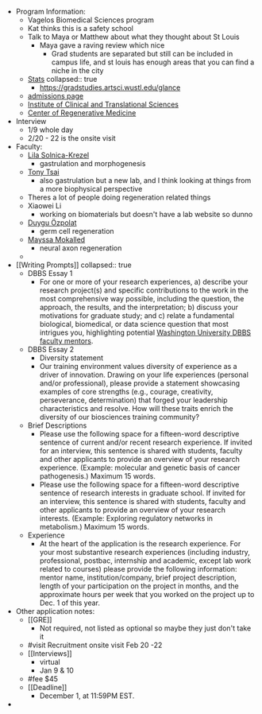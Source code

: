 - Program Information:
	- Vagelos Biomedical Sciences program
	- Kat thinks this is a safety school
	- Talk to Maya or Matthew about what they thought about St Louis
		- Maya gave a raving review which nice
			- Grad students are separated but still can be included in campus life, and st louis has enough areas that you can find a niche in the city
	- [Stats](https://gradstudies.artsci.wustl.edu/glance)
	  collapsed:: true
		- https://gradstudies.artsci.wustl.edu/glance
	- [admissions page](https://dbbs.wustl.edu/programs/developmental-regenerative-stem-cell-biology/)
	- [Institute of Clinical and Translational Sciences](https://icts.wustl.edu/)
	- [Center of Regenerative Medicine](https://regenerativemedicine.wustl.edu/)
- Interview
	- 1/9 whole day
	- 2/20 - 22 is the onsite visit
- Faculty:
	- [Lila Solnica-Krezel](https://lsklab.wustl.edu/research-interests/)
		- gastrulation and morphogenesis
	- [Tony Tsai](https://sites.wustl.edu/tsailab/)
		- also gastrulation but a new lab, and I think looking at things from a more biophysical perspective
	- Theres a lot of people doing regeneration related things
	- Xiaowei Li
		- working on biomaterials but doesn't have a lab website so dunno
	- [Duygu Özpolat](https://bduyguozpolat.org/)
		- germ cell regeneration
	- [Mayssa Mokalled](https://www.mokalledlab.com/)
		- neural axon regeneration
	-
- [[Writing Prompts]]
  collapsed:: true
	- DBBS Essay 1
		- For one or more of your research experiences, a) describe your research project(s) and specific contributions to the work in the most comprehensive way possible, including the question, the approach, the results, and the interpretation; b) discuss your motivations for graduate study; and c) relate a fundamental biological, biomedical, or data science question that most intrigues you, highlighting potential [Washington University DBBS faculty mentors](https://dbbs.wustl.edu/our-people/faculty/).
	- DBBS Essay 2
		- Diversity statement
		- Our training environment values diversity of experience as a driver of innovation. Drawing on your life experiences (personal and/or professional), please provide a statement showcasing examples of core strengths (e.g., courage, creativity, perseverance, determination) that forged your leadership characteristics and resolve. How will these traits enrich the diversity of our biosciences training community?
	- Brief Descriptions
		- Please use the following space for a fifteen-word descriptive sentence of current and/or recent research experience. If invited for an interview, this sentence is shared with students, faculty and other applicants to provide an overview of your research experience. (Example: molecular and genetic basis of cancer pathogenesis.) Maximum 15 words.
		- Please use the following space for a fifteen-word descriptive sentence of research interests in graduate school. If invited for an interview, this sentence is shared with students, faculty and other applicants to provide an overview of your research interests. (Example: Exploring regulatory networks in metabolism.) Maximum 15 words.
	- Experience
		- At the heart of the application is the research experience. For your most substantive research experiences (including industry, professional, postbac, internship and academic, except lab work related to courses) please provide the following information: mentor name, institution/company, brief project description, length of your participation on the project in months, and the approximate hours per week that you worked on the project up to Dec. 1 of this year.
- Other application notes:
	- [[GRE]]
		- Not required, not listed as optional so maybe they just don't take it
	- #visit Recruitment onsite visit Feb 20 -22
	- [[Interviews]]
		- virtual
		- Jan 9 & 10
	- #fee $45
	- [[Deadline]]
		- December 1, at 11:59PM EST.
-